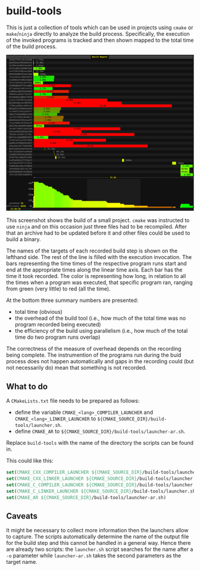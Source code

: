 build-tools
===========

This is just a collection of tools which can be used in projects using `cmake` or
`make`/`ninja` directly to analyze the build process.  Specifically, the execution of
the invoked programs is tracked and then shown mapped to the total time of the
build process.

![example build](extra/screenshot.png)

This screenshot shows the build of a small project.  `cmake` was instructed to use
`ninja` and on this occasion just three files had to be recompiled.  After that an
archive had to be updated before it and other files could be used to build a binary.

The names of the targets of each recorded build step is shown on the lefthand side.
The rest of the line is filled with the execution invocation.  The bars representing
the time times of the respective program runs start and end at the appropriate times
along the linear time axis.  Each bar has the time it took recorded.  The color is
representing how long, in relation to all the times when a program was executed, that
specific program ran, ranging from green (very little) to red (all the time).

At the bottom three summary numbers are presented:
- total time (obvious)
- the overhead of the build tool (i.e., how much of the total time was no program
  recorded being executed)
- the efficiency of the build using parallelism (i.e., how much of the total time
  do two program runs overlap)

The correctness of the measure of overhead depends on the recording being complete.
The instrumention of the programs run during the buid process does not happen
automatically and gaps in the recording could (but not necessarily do) mean that
something is not recorded.


What to do
----------

A `CMakeLists.txt` file needs to be prepared as follows:

- define the variable `CMAKE_<lang>_COMPILER_LAUNCHER` and `CMAKE_<lang>_LINKER_LAUNCHER` to
  `${CMAKE_SOURCE_DIR}/build-tools/launcher.sh`.
- define `CMAKE_AR` to `${CMAKE_SOURCE_DIR}/build-tools/launcher-ar.sh`.

Replace `build-tools` with the name of the directory the scripts can be found in.

This could like this:

```cmake
set(CMAKE_CXX_COMPILER_LAUNCHER ${CMAKE_SOURCE_DIR}/build-tools/launcher.sh)
set(CMAKE_CXX_LINKER_LAUNCHER ${CMAKE_SOURCE_DIR}/build-tools/launcher.sh)
set(CMAKE_C_COMPILER_LAUNCHER ${CMAKE_SOURCE_DIR}/build-tools/launcher.sh)
set(CMAKE_C_LINKER_LAUNCHER ${CMAKE_SOURCE_DIR}/build-tools/launcher.sh)
set(CMAKE_AR ${CMAKE_SOURCE_DIR}/build-tools/launcher-ar.sh)
```


Caveats
-------

It might be necessary to collect more information then the launchers allow to capture.
The scripts automatically determine the name of the output file for the build step
and this cannot be handled in a general way.  Hence there are already two scripts:
the `launcher.sh` script searches for the name after a `-o` parameter while
`launcher-ar.sh` takes the second parameters as the target name.
